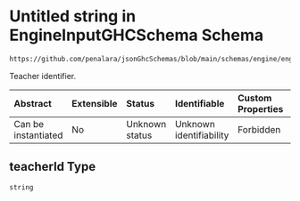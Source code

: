 # Untitled string in EngineInputGHCSchema Schema

```txt
https://github.com/penalara/jsonGhcSchemas/blob/main/schemas/engine/engineSpecification.schema.json#/properties/onCallServices/items/properties/refTeachers/items/properties/teacherId
```

Teacher identifier.

| Abstract            | Extensible | Status         | Identifiable            | Custom Properties | Additional Properties | Access Restrictions | Defined In                                                                                               |
| :------------------ | :--------- | :------------- | :---------------------- | :---------------- | :-------------------- | :------------------ | :------------------------------------------------------------------------------------------------------- |
| Can be instantiated | No         | Unknown status | Unknown identifiability | Forbidden         | Allowed               | none                | [engineSpecification.schema.json\*](../../../out/engineSpecification.schema.json "open original schema") |

## teacherId Type

`string`
